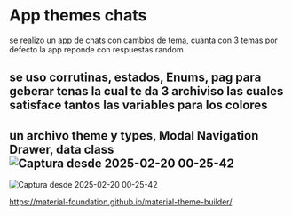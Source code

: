 # App themes chats
se realizo un app de chats con cambios de tema, cuanta con 3 temas por defecto
la app reponde con respuestas random 
## se uso corrutinas, estados, Enums, pag para geberar tenas la cual te da 3 archiviso las cuales satisface tantos las variables para los colores
## un archivo theme y types, Modal Navigation Drawer, data class![Captura desde 2025-02-20 00-25-42](https://github.com/user-attachments/assets/e415bdeb-681a-4955-9566-1f1146771448)
![Captura desde 2025-02-20 00-25-42](https://github.com/user-attachments/assets/aea69ac1-a846-4b87-879d-c5acb9dbc341)

https://material-foundation.github.io/material-theme-builder/
